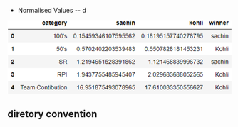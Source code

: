 
- Normalised Values
  -- d

![alt text](https://github.com/00surya/workshop-cricket_analytics_nov_2021-/blob/main/sachin_vs_kohli/comparison_table.png)

## diretory convention
